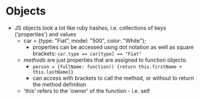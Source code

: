 # Objects

* JS objects look a lot like ruby hashes, i.e. collections of keys ('properties') and values
  - car = {type: "Fiat", model: "500", color: "White"};
    - properties can be accessed using dot notation as well as square brackets: `car.type == car[type] == "Fiat"`
  - *methods* are just properties that are assigned to function objects:
    - `person = {fullName: function() {return this.firstName + this.lastName}}`
    - can access with brackets to call the method, or without to return the method definition
  - 'this' refers to the 'owner' of the function - i.e. self
